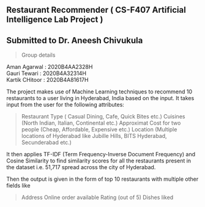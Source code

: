 ## Restaurant Recommender ( CS-F407 Artificial Intelligence Lab Project )
## Submitted to Dr. Aneesh Chivukula

>Group details

Aman Agarwal   : 2020B4AA2328H  
Gauri Tewari   : 2020B4A32314H    
Kartik CHitoor : 2020B4A81617H

The project makes use of Machine Learning techniques to recommend 10 restaurants to a user living in Hyderabad, India based on the input.
It takes input from the user for the following attributes:

> Restaurant Type ( Casual Dining, Cafe, Quick Bites etc.)
> Cuisines (North Indian, Italian, Continental etc.)
> Approximat Cost for two people (Cheap, Affordable, Expensive etc.)
> Location (Multiple locations of Hyderabad like Jubille Hills, BITS Hyderabad, Secunderabad etc.)

It then applies TF-IDF (Term Frequency-Inverse Document Frequency) and Cosine Similarity to find similarity scores for all the restaurants
present in the dataset i.e. 51,717 spread across the city of Hyderabad.

Then the output is given in the form of top 10 restaurants with multiple other fields like
>Address
>Online order available
>Rating (out of 5)
>Dishes liked
